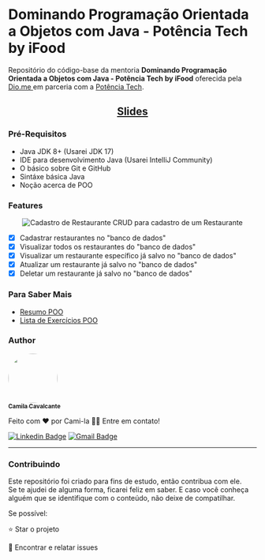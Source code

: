 <h1>Dominando Programação Orientada a Objetos com Java - Potência Tech by iFood
</h1>
<p>Repositório do código-base da mentoria <strong>Dominando Programação Orientada a Objetos com Java - Potência Tech by iFood</strong> oferecida pela <a href="https://web.dio.me/home"> Dio.me </a> em parceria com a <a href="https://potenciatech.com.br/">Potência Tech</a>.</p>
<h2 align="center"><a href="https://docs.google.com/presentation/d/1IWk0-EywsPULXgqi_DCop4iq49EK0eXd/edit?usp=sharing&ouid=101340348592910912358&rtpof=true&sd=true" > Slides </a></h2>

<h3>Pré-Requisitos</h3>
<ul>
<li>Java JDK 8+ (Usarei JDK 17)</li>
<li>IDE para desenvolvimento Java (Usarei IntelliJ Community)</li>
<li>O básico sobre Git e GitHub</li>
<li>Sintáxe básica Java</li>
<li>Noção acerca de POO</li>
</ul>

<h3>Features</h3>
<p align="center">
<img src="https://i.imgur.com/maiic26.png" alt="Cadastro de Restaurante">
CRUD para cadastro de um Restaurante
</p>

- [x] Cadastrar restaurantes no "banco de dados"<br>
- [x] Visualizar todos os restaurantes do "banco de dados"<br>
- [x] Visualizar um restaurante específico já salvo no "banco de dados"<br>
- [x] Atualizar um restaurante já salvo no "banco de dados"<br>
- [x] Deletar um restaurante já salvo no "banco de dados"<br>

<h3>Para Saber Mais</h3>
<ul>
<li><a href="https://gist.github.com/cami-la/bb48f2280457ec7a3780302f1038836c">Resumo POO</a></li>
<li><a href="https://gist.github.com/cami-la/9cdc6e61fae45a7b956cd0d130c60e99">Lista de Exercícios POO</a></li>

</ul>

<h3>Author</h3>

<a href="https://www.linkedin.com/in/cami-la/">
 <img style="border-radius: 50%;" src="https://avatars.githubusercontent.com/u/64323124?v=4" width="100px;" alt=""/>
 <br />
 <sub><b>Camila Cavalcante</b></sub></a> <a href="https://blog.rocketseat.com.br/author/thiago//" title="DIO"></a>

Feito com ❤️ por Cami-la 👋🏽 Entre em contato!

[![Linkedin Badge](https://img.shields.io/badge/-Camila-blue?style=flat-square&logo=Linkedin&logoColor=white&link=https://www.linkedin.com/in/cami-la/)](https://www.linkedin.com/in/cami-la/)
[![Gmail Badge](https://img.shields.io/badge/-camiladsantoscavalcante@gmail.com-c14438?style=flat-square&logo=Gmail&logoColor=white&link=mailto:camiladsantoscavalcante@gmail.com)](mailto:camiladsantoscavalcante@gmail.com)
<hr>
<h3>Contribuindo</h3>

Este repositório foi criado para fins de estudo, então contribua com ele.<br>
Se te ajudei de alguma forma, ficarei feliz em saber. E caso você conheça alguém que se identifique com o conteúdo, não deixe de compatilhar.

Se possível:

⭐️  Star o projeto

🐛 Encontrar e relatar issues
